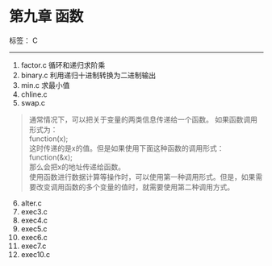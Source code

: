 # 第九章 函数

标签： C

---
1. factor.c 循环和递归求阶乘   
2. binary.c 利用递归十进制转换为二进制输出
3. min.c 求最小值
4. chline.c 
5. swap.c 

> 通常情况下，可以把关于变量的两类信息传递给一个函数。
如果函数调用形式为：   
function(x);   
这时传递的是x的值。但是如果使用下面这种函数的调用形式：   
function(&x);   
那么会把x的地址传递给函数。   
使用函数进行数据计算等操作时，可以使用第一种调用形式。但是，如果需要改变调用函数的多个变量的值时，就需要使用第二种调用方式。

6. alter.c
7. exec3.c
8. exec4.c
9. exec5.c
10. exec6.c
11. exec7.c
12. exec10.c